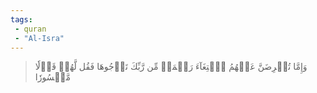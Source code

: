 ```yaml
---
tags: 
 - quran 
 - "Al-Isra"
---
```


> وَإِمَّا تُعۡرِضَنَّ عَنۡهُمُ ٱبۡتِغَآءَ رَحۡمَةٖ مِّن رَّبِّكَ تَرۡجُوهَا فَقُل لَّهُمۡ قَوۡلٗا مَّيۡسُورٗا
